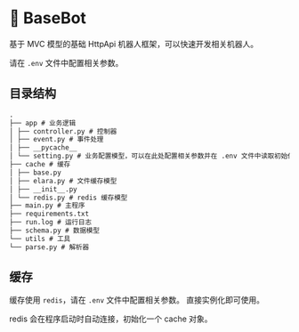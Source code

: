 # 🧀 BaseBot

基于 MVC 模型的基础 HttpApi 机器人框架，可以快速开发相关机器人。

请在 `.env` 文件中配置相关参数。

## 目录结构

```markdown
.
├── app # 业务逻辑
│ ├── controller.py # 控制器
│ ├── event.py # 事件处理
│ ├── __pycache__
│ └── setting.py # 业务配置模型，可以在此处配置相关参数并在 .env 文件中读取初始化。
├── cache # 缓存
│ ├── base.py
│ ├── elara.py # 文件缓存模型
│ ├── __init__.py
│ └── redis.py # redis 缓存模型
├── main.py # 主程序
├── requirements.txt
├── run.log # 运行日志
├── schema.py # 数据模型
└── utils # 工具
└── parse.py # 解析器
```

## 缓存

缓存使用 `redis`，请在 `.env` 文件中配置相关参数。
直接实例化即可使用。

redis 会在程序启动时自动连接，初始化一个 cache 对象。
